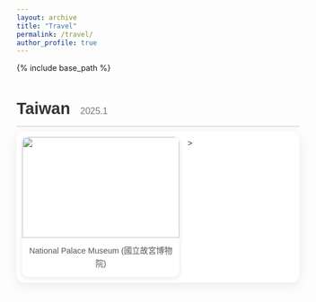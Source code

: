 ```yaml
---
layout: archive
title: "Travel"
permalink: /travel/
author_profile: true
---
```


{% include base_path %}

<!-- The following code adds custom styles for the travel sliders. -->
<style>
  /* Google Fonts for a nicer look */
  @import url('https://fonts.googleapis.com/css2?family=Poppins:wght@300;400;600&display=swap');

  /* Use a class to scope the styles to the travel page content */
  .travel-log-container {
    font-family: 'Poppins', sans-serif;
    color: #333;
    line-height: 1.6;
    margin-top: 2rem;
  }

  .trip-section {
    margin-bottom: 3rem;
  }

  .trip-section h2 {
    font-size: 1.8rem;
    font-weight: 600;
    margin-bottom: 0.5rem;
    border-bottom: 2px solid #e0e0e0;
    padding-bottom: 0.5rem;
  }
  
  .trip-section h2 .trip-date {
      font-size: 1rem;
      font-weight: 300;
      color: #777;
      margin-left: 10px;
  }

  .slider-container {
    position: relative;
    overflow: hidden;
    padding: 10px;
    background: #ffffff;
    border-radius: 15px;
    box-shadow: 0 5px 20px rgba(0,0,0,0.08);
    cursor: grab;
  }

  .slider-container.active {
    cursor: grabbing;
  }

  .slider-track {
    display: flex;
    gap: 15px;
    user-select: none;
  }

  .photo-card {
    flex: 0 0 280px;
    background: #fff;
    border-radius: 10px;
    overflow: hidden;
    box-shadow: 0 2px 8px rgba(0,0,0,0.1);
    transition: transform 0.3s ease;
  }
  
  .photo-card:hover {
      transform: translateY(-3px);
  }

  .photo-card img {
    width: 100%;
    height: 180px;
    object-fit: cover;
    display: block;
  }

  .photo-card .caption {
    padding: 12px;
    text-align: center;
  }
  
  .photo-card p {
    margin: 0;
    font-size: 0.9rem;
    color: #555;
  }
  
  .slider-container::after {
      content: 'Drag to see more photos →';
      position: absolute;
      bottom: 8px;
      right: 15px;
      color: #bbb;
      font-size: 0.75rem;
      font-style: italic;
      opacity: 0;
      transition: opacity 0.3s;
  }
  
  .slider-container:hover::after {
      opacity: 1;
  }
</style>

<!-- This is the main HTML content for your travel page. -->
<div class="travel-log-container">

  <!-- Trip 1: Japan -->
  <div class="trip-section">
    <h2>Taiwan <span class="trip-date">2025.1</span></h2>
    <div class="slider-container">
      <div class="slider-track">
        <!-- Add photos for this trip here -->
        <div class="photo-card">
          <img src="taiwan1.jpg" alt="">
          <div class="caption"><p>National Palace Museum (國立故宮博物院)</p></div>
        </div>
>
        </div>
        <!-- To add more photos to this trip, copy a photo-card block and paste it here. -->
      </div>
    </div>
  </div>
  
  <!-- To add a new trip, copy an entire .trip-section block and paste it here. -->


<!-- This script enables the drag-to-scroll functionality for all sliders. -->
<script>
  // Ensure the script runs after the page is fully loaded.
  document.addEventListener('DOMContentLoaded', (event) => {
    const sliders = document.querySelectorAll('.slider-container');

    sliders.forEach(slider => {
      let isDown = false;
      let startX;
      let scrollLeft;

      slider.addEventListener('mousedown', (e) => {
        isDown = true;
        slider.classList.add('active');
        startX = e.pageX - slider.offsetLeft;
        scrollLeft = slider.scrollLeft;
      });

      slider.addEventListener('mouseleave', () => {
        isDown = false;
        slider.classList.remove('active');
      });

      slider.addEventListener('mouseup', () => {
        isDown = false;
        slider.classList.remove('active');
      });

      slider.addEventListener('mousemove', (e) => {
        if (!isDown) return;
        e.preventDefault();
        const x = e.pageX - slider.offsetLeft;
        const walk = (x - startX) * 2; // Adjust scroll speed here
        slider.scrollLeft = scrollLeft - walk;
      });
    });
  });
</script>